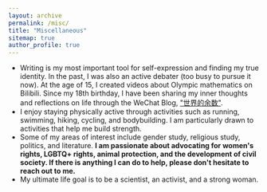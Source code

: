 ```yaml
---
layout: archive
permalink: /misc/
title: "Miscellaneous"
sitemap: true
author_profile: true
---
```



* Writing is my most important tool for self-expression and finding my true identity. In the past, I was also an active debater (too busy to pursue it now). At the age of 15, I created videos about Olympic mathematics on Bilibili. Since my 18th birthday, I have been sharing my inner thoughts and reflections on life through the WeChat Blog, ["世界的余数"](https://mp.weixin.qq.com/mp/profile_ext?action=home&__biz=MzIyODU1MjI1NQ==&scene=124#wechat_redirect).
* I enjoy staying physically active through activities such as running, swimming, hiking, cycling, and bodybuilding. I am particularly drawn to activities that help me build strength.
* Some of my areas of interest include gender study, religious study, politics, and literature. **I am passionate about advocating for women's rights, LGBTQ+ rights, animal protection, and the development of civil society. If there is anything I can do to help, please don't hesitate to reach out to me.**
* My ultimate life goal is to be a scientist, an activist, and a strong woman.


